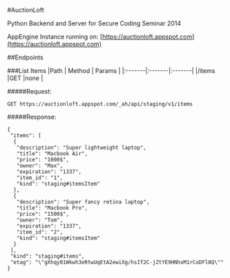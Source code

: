 #AuctionLoft

Python Backend and Server for Secure Coding Seminar 2014

AppEngine Instance running on: [https://auctionloft.appspot.com](https://auctionloft.appspot.com)

##Endpoints

###List Items
|Path    | Method | Params |
|:-------|:-------|:-------|
|/items  |GET     |none    |
 

#####Request:
~~~
GET https://auctionloft.appspot.com/_ah/api/staging/v1/items
~~~

#####Response:
~~~
{
 "items": [
  {
   "description": "Super lightweight laptop",
   "title": "Macbook Air",
   "price": "1000$",
   "owner": "Max",
   "expiration": "1337",
   "item_id": "1",
   "kind": "staging#itemsItem"
  },
  {
   "description": "Super fancy retina laptop",
   "title": "Macbook Pro",
   "price": "1500$",
   "owner": "Tom",
   "expiration": "1337",
   "item_id": "2",
   "kind": "staging#itemsItem"
  }
 ],
 "kind": "staging#items",
 "etag": "\"gXhqy01Wkwh3eRtwUqEtA2ewiXg/hsIf2C-jZtYE9HNhxM1rCoDFl8Q\""
}

~~~

